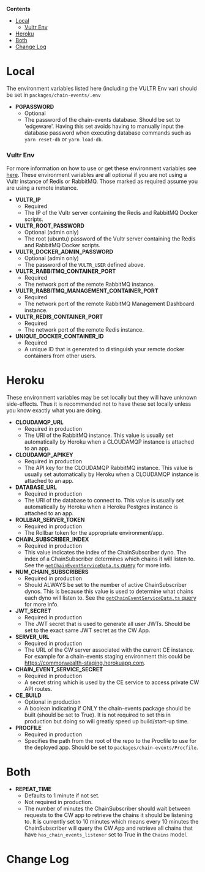 **Contents**
- [Local](#local)
    + [Vultr Env](#vultr-env)
- [Heroku](#heroku)
- [Both](#both)
- [Change Log](#change-log)

# Local
The environment variables listed here (including the VULTR Env var) should be set in `packages/chain-events/.env`

- **PGPASSWORD**
  - Optional
  - The password of the chain-events database. Should be set to 'edgeware'. Having this set avoids having to manually input the database password when executing database commands such as `yarn reset-db` or `yarn load-db`.
### Vultr Env
For more information on how to use or get these environment variables see [here][2].
These environment variables are all optional if you are not using a Vultr instance of Redis or RabbitMQ.
Those marked as required assume you are using a remote instance.
- **VULTR_IP**
  - Required
  - The IP of the Vultr server containing the Redis and RabbitMQ Docker scripts.
- **VULTR_ROOT_PASSWORD**
  - Optional (admin only)
  - The root (ubuntu) password of the Vultr server containing the Redis and RabbitMQ Docker scripts.
- **VULTR_DOCKER_ADMIN_PASSWORD**
  - Optional (admin only)
  - The password of the `VULTR_USER` defined above.
- **VULTR_RABBITMQ_CONTAINER_PORT**
  - Required
  - The network port of the remote RabbitMQ instance.
- **VULTR_RABBITMQ_MANAGEMENT_CONTAINER_PORT**
  - Required
  - The network port of the remote RabbitMQ Management Dashboard instance.
- **VULTR_REDIS_CONTAINER_PORT**
  - Required
  - The network port of the remote Redis instance.
- **UNIQUE_DOCKER_CONTAINER_ID**
  - Required
  - A unique ID that is generated to distinguish your remote docker containers from other users.


# Heroku
These environment variables may be set locally but they will have unknown side-effects. Thus it is recommended not to have these set locally unless you know exactly what you are doing.
- **CLOUDAMQP_URL**
  - Required in production
  - The URI of the RabbitMQ instance. This value is usually set automatically by Heroku when a CLOUDAMQP instance is attached to an app.
- **CLOUDAMQP_APIKEY**
  - Required in production
  - The API key for the CLOUDAMQP RabbitMQ instance. This value is usually set automatically by Heroku when a CLOUDAMQP instance is attached to an app.
- **DATABASE_URL**
  - Required in production
  - The URI of the database to connect to. This value is usually set automatically by Heroku when a Heroku Postgres instance is attached to an app.
- **ROLLBAR_SERVER_TOKEN**
  - Required in production
  - The Rollbar token for the appropriate environment/app.
- **CHAIN_SUBSCRIBER_INDEX** <a name="CHAIN_SUBSCRIBER_INDEX"></a>
  - Required in production
  - This value indicates the index of the ChainSubscriber dyno. The index of a ChainSubscriber determines which chains it will listen to. See the [`getChainEventServiceData.ts` query][1] for more info.
- **NUM_CHAIN_SUBSCRIBERS**
  - Required in production
  - Should ALWAYS be set to the number of active ChainSubscriber dynos. This is because this value is used to determine what chains each dyno will listen to. See the [`getChainEventServiceData.ts` query][1] for more info.
- **JWT_SECRET**
  - Required in production
  - The JWT secret that is used to generate all user JWTs. Should be set to the exact same JWT secret as the CW App.
- **SERVER_URL**
  - Required in production
  - The URL of the CW server associated with the current CE instance. For example for a chain-events staging environment this could be https://commonwealth-staging.herokuapp.com.
- **CHAIN_EVENT_SERVICE_SECRET**
  - Required in production
  - A secret string which is used by the CE service to access private CW API routes.
- **CE_BUILD**
  - Optional in production
  - A boolean indicating if ONLY the chain-events package should be built (should be set to True). It is not required to set this in production but doing so will greatly speed up build/start-up time.
- **PROCFILE**
  - Required in production
  - Specifies the path from the root of the repo to the Procfile to use for the deployed app. Should be set to `packages/chain-events/Procfile`.

# Both
- **REPEAT_TIME**
  - Defaults to 1 minute if not set.
  - Not required in production.
  - The number of minutes the ChainSubscriber should wait between requests to the CW app to retrieve the chains it should be listening to. It is currently set to 10 minutes which means every 10 minutes the ChainSubscriber will query the CW App and retrieve all chains that have `has_chain_events_listener` set to True in the `Chains` model.

[1]: https://github.com/hicommonwealth/commonwealth/blob/master/packages/commonwealth/server/routes/getChainEventServiceData.ts#L71
[2]: https://github.com/hicommonwealth/commonwealth/wiki/Chain-Events-Overview#vultr-scripts

# Change Log